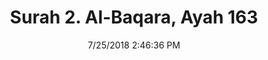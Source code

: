 ---
title       : "Surah 2. Al-Baqara, Ayah 163"
date        : 7/25/2018 2:46:36 PM
draft       : false
type        : "quran"
layout      : "compare"
BookCode    : "CMP"
SurahNumber : "2"
AyahNumber  : "163"
TotalAyah   : "286"
---